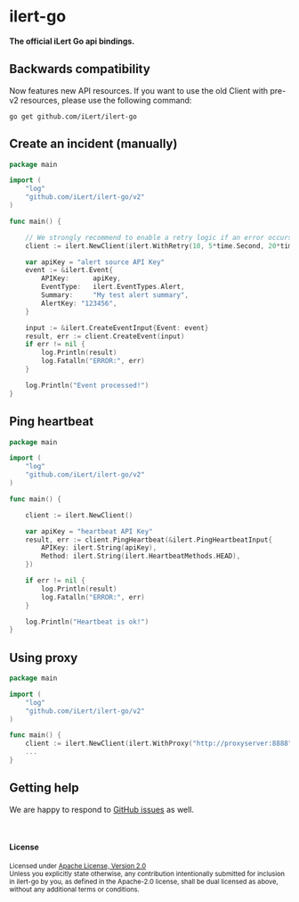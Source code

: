 # ilert-go

**The official iLert Go api bindings.**

## Backwards compatibility

Now features new API resources. If you want to use the old Client with pre-v2 resources, please use the following command:
```
go get github.com/iLert/ilert-go
```

## Create an incident (manually)

```go
package main

import (
	"log"
	"github.com/iLert/ilert-go/v2"
)

func main() {

	// We strongly recommend to enable a retry logic if an error occurs
	client := ilert.NewClient(ilert.WithRetry(10, 5*time.Second, 20*time.Second))

	var apiKey = "alert source API Key"
	event := &ilert.Event{
		APIKey:      apiKey,
		EventType:   ilert.EventTypes.Alert,
		Summary:     "My test alert summary",
		AlertKey: "123456",
	}

	input := &ilert.CreateEventInput{Event: event}
	result, err := client.CreateEvent(input)
	if err != nil {
		log.Println(result)
		log.Fatalln("ERROR:", err)
	}

	log.Println("Event processed!")
}
```

## Ping heartbeat

```go
package main

import (
	"log"
	"github.com/iLert/ilert-go/v2"
)

func main() {

	client := ilert.NewClient()

	var apiKey = "heartbeat API Key"
	result, err := client.PingHeartbeat(&ilert.PingHeartbeatInput{
		APIKey: ilert.String(apiKey),
		Method: ilert.String(ilert.HeartbeatMethods.HEAD),
	})

	if err != nil {
		log.Println(result)
		log.Fatalln("ERROR:", err)
	}

	log.Println("Heartbeat is ok!")
}
```

## Using proxy

```go
package main

import (
	"log"
	"github.com/iLert/ilert-go/v2"
)

func main() {
	client := ilert.NewClient(ilert.WithProxy("http://proxyserver:8888"))
	...
}
```

## Getting help

We are happy to respond to [GitHub issues][issues] as well.

[issues]: https://github.com/iLert/ilert-go/issues/new

<br>

#### License

<sup>
Licensed under <a href="LICENSE">Apache License, Version
2.0</a>
</sup>

<br>

<sub>
Unless you explicitly state otherwise, any contribution intentionally submitted for inclusion in ilert-go by you, as defined in the Apache-2.0 license, shall be dual licensed as above, without any additional terms or conditions.
</sub>
